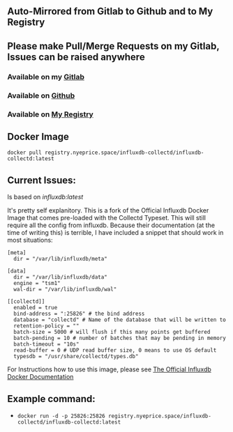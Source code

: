 ## Auto-Mirrored from Gitlab to Github and to My Registry

## Please make Pull/Merge Requests on my Gitlab, Issues can be raised anywhere 

### Available on my [Gitlab](https://gitlab.nyeprice.space/moby/docker-icingaweb2) 

### Available on [Github](https://github.com/aneurinprice/docker-icingaweb2) 

### Available on [My Registry](https://registry.nyeprice.space) 


## Docker Image ##
`docker pull registry.nyeprice.space/influxdb-collectd/influxdb-collectd:latest`

## Current Issues: ##
 
  

Is based on _influxdb:latest_

It's pretty self explanitory. This is a fork of the Official Influxdb Docker Image that comes pre-loaded with the Collectd  Typeset. This will still require all the config from influxdb. Because their documentation (at the time of writing this) is terrible, I have included a snippet that should work in most situations:

```
[meta]
  dir = "/var/lib/influxdb/meta"

[data]
  dir = "/var/lib/influxdb/data"
  engine = "tsm1"
  wal-dir = "/var/lib/influxdb/wal"

[[collectd]]
  enabled = true
  bind-address = ":25826" # the bind address
  database = "collectd" # Name of the database that will be written to
  retention-policy = ""
  batch-size = 5000 # will flush if this many points get buffered
  batch-pending = 10 # number of batches that may be pending in memory
  batch-timeout = "10s"
  read-buffer = 0 # UDP read buffer size, 0 means to use OS default
  typesdb = "/usr/share/collectd/types.db"
```


For Instructions how to use this image, please see [ The Official Influxdb Docker Documentation](https://hub.docker.com/_/influxdb)





## Example command: ##
  - `docker run -d -p 25826:25826 registry.nyeprice.space/influxdb-collectd/influxdb-collectd:latest`